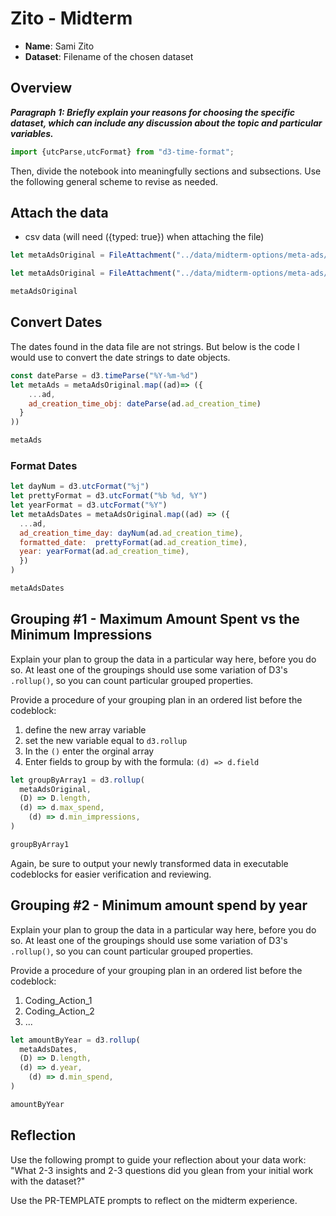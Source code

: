 # Zito - Midterm

* **Name**: Sami Zito
* **Dataset**: Filename of the chosen dataset

## Overview

***Paragraph 1: Briefly explain your reasons for choosing the specific dataset,
which can include any discussion about the topic and particular variables.***


```js
import {utcParse,utcFormat} from "d3-time-format";
```

Then, divide the notebook into meaningfully sections and subsections.
Use the following general scheme to revise as needed.

## Attach the data

* csv data (will need ({typed: true}) when attaching the file)
  
```javascript
let metaAdsOriginal = FileAttachment("../data/midterm-options/meta-ads/meta-ads-mentioning-israel-after-2015-09-11.csv").csv({typed: true})
```
```js
let metaAdsOriginal = FileAttachment("../data/midterm-options/meta-ads/meta-ads-mentioning-israel-after-2015-09-11.csv").csv({typed: true})
```
```js
metaAdsOriginal
```

## Convert Dates

The dates found in the data file are not strings. But below is the code I would use to convert the date strings to date objects.

```javascript
const dateParse = d3.timeParse("%Y-%m-%d")
let metaAds = metaAdsOriginal.map((ad)=> ({
    ...ad,
    ad_creation_time_obj: dateParse(ad.ad_creation_time)
  }
))
```
```javascript
metaAds
```

### Format Dates
<!-- Formatting dates to play around with differnt ideas -->
```js
let dayNum = d3.utcFormat("%j")
let prettyFormat = d3.utcFormat("%b %d, %Y")
let yearFormat = d3.utcFormat("%Y")
let metaAdsDates = metaAdsOriginal.map((ad) => ({
  ...ad,
  ad_creation_time_day: dayNum(ad.ad_creation_time),
  formatted_date:  prettyFormat(ad.ad_creation_time),
  year: yearFormat(ad.ad_creation_time),
  })
)
```
```js
metaAdsDates
```


## Grouping #1 - Maximum Amount Spent vs the Minimum Impressions

Explain your plan to group the data in a particular way here, before you do so.
At least one of the groupings should use some variation of D3's `.rollup()`, so
you can count particular grouped properties.

Provide a procedure of your grouping plan in an ordered list before the codeblock:

1. define the new array variable 
2. set the new variable equal to `d3.rollup`
3. In the `()` enter the orginal array
4. Enter fields to group by with the formula: `(d) => d.field`

```js
let groupByArray1 = d3.rollup(
  metaAdsOriginal,
  (D) => D.length,
  (d) => d.max_spend,
    (d) => d.min_impressions,
)
```

```js
groupByArray1
```

Again, be sure to output your newly transformed data in executable codeblocks
for easier verification and reviewing.

## Grouping #2 - Minimum amount spend by year

Explain your plan to group the data in a particular way here, before you do so.
At least one of the groupings should use some variation of D3's `.rollup()`, so
you can count particular grouped properties.

Provide a procedure of your grouping plan in an ordered list before the codeblock:

1. Coding_Action_1
2. Coding_Action_2
3. ...

```js
let amountByYear = d3.rollup(
  metaAdsDates,
  (D) => D.length,
  (d) => d.year,
    (d) => d.min_spend,
)
```
```js
amountByYear
```

## Reflection

Use the following prompt to guide your reflection about your data work:
"What 2-3 insights and 2-3 questions did you glean from your initial work
with the dataset?"

Use the PR-TEMPLATE prompts to reflect on the midterm experience.